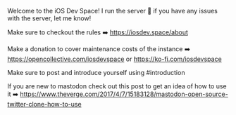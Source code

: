 Welcome to the iOS Dev Space! I run the server 👋 if you have any issues with the server, let me know!

Make sure to checkout the rules ➡️ https://iosdev.space/about

Make a donation to cover maintenance costs of the instance ➡️ https://opencollective.com/iosdevspace or https://ko-fi.com/iosdevspace

Make sure to post and introduce yourself using #introduction

If you are new to mastodon check out this post to get an idea of how to use it ➡️ https://www.theverge.com/2017/4/7/15183128/mastodon-open-source-twitter-clone-how-to-use

